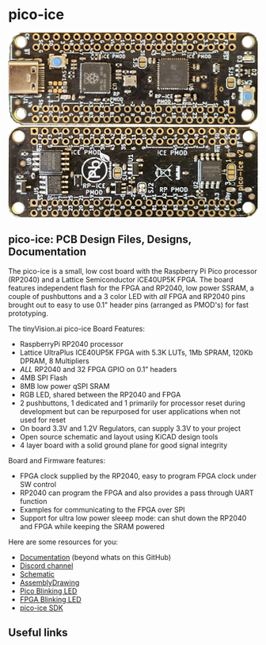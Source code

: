 # pico-ice

![](Docs/images/pico_ice_v2_front.jpg)
![](Docs/images/pico_ice_v2_back.jpg)

## pico-ice: PCB Design Files, Designs, Documentation

The pico-ice is a small, low cost board with the Raspberry Pi Pico processor (RP2040) and a Lattice Semiconductor iCE40UP5K FPGA. The board features independent flash for the FPGA and RP2040, low power SSRAM, a couple of pushbuttons and a 3 color LED with _all_ FPGA and RP2040 pins brought out to easy to use 0.1" header pins (arranged as PMOD's) for fast prototyping.

The tinyVision.ai pico-ice Board Features:

* RaspberryPi RP2040 processor
* Lattice UltraPlus ICE40UP5K FPGA with 5.3K LUTs, 1Mb SPRAM, 120Kb DPRAM, 8 Multipliers
* _ALL_ RP2040 and 32 FPGA GPIO on 0.1” headers
* 4MB SPI Flash
* 8MB low power qSPI SRAM
* RGB LED, shared between the RP2040 and FPGA
* 2 pushbuttons, 1 dedicated and 1 primarily for processor reset during development but can be repurposed for user applications when not used for reset
* On board 3.3V and 1.2V Regulators, can supply 3.3V to your project
* Open source schematic and layout using KiCAD design tools
* 4 layer board with a solid ground plane for good signal integrity

Board and Firmware features:

* FPGA clock supplied by the RP2040, easy to program FPGA clock under SW control
* RP2040 can program the FPGA and also provides a pass through UART function
* Examples for communicating to the FPGA over SPI
* Support for ultra low power sleeep mode: can shut down the RP2040 and FPGA while keeping the SRAM powered


Here are some resources for you:
* [Documentation](https://pico-ice.readthedocs.io/) (beyond whats on this GitHub)
* [Discord channel](https://discord.gg/3qbXujE)
* [Schematic](./Board/Rev1/pico-ice.pdf)
* [AssemblyDrawing](./Board/Rev1/bom/ibom.html)
* [Pico Blinking LED]()
* [FPGA Blinking LED]()
* [pico-ice SDK](https://github.com/tinyvision-ai-inc/pico-ice-sdk)

## Useful links
